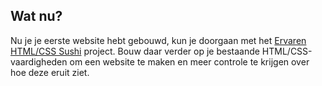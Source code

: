 ## Wat nu?

Nu je je eerste website hebt gebouwd, kun je doorgaan met het [Ervaren HTML/CSS Sushi](https://projects.raspberrypi.org/en/projects/cd-intermediate-html-css-sushi/) project. Bouw daar verder op je bestaande HTML/CSS-vaardigheden om een ​​website te maken en meer controle te krijgen over hoe deze eruit ziet.